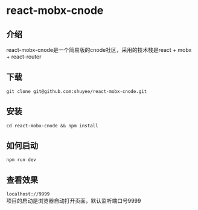 # react-mobx-cnode

## 介绍
react-mobx-cnode是一个简易版的cnode社区，采用的技术栈是react + mobx + react-router

## 下载
`git clone git@github.com:shuyee/react-mobx-cnode.git`

## 安装
`cd react-mobx-cnode && npm install`

## 如何启动
`npm run dev`

## 查看效果
`localhost://9999`   
项目的启动是浏览器自动打开页面，默认监听端口号9999